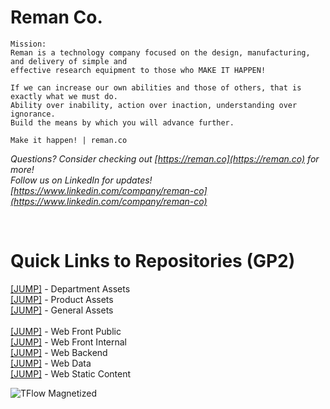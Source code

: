 
<h1>Reman Co.</h1>

```
Mission:
Reman is a technology company focused on the design, manufacturing, and delivery of simple and 
effective research equipment to those who MAKE IT HAPPEN! 

If we can increase our own abilities and those of others, that is exactly what we must do.
Ability over inability, action over inaction, understanding over ignorance.
Build the means by which you will advance further.

Make it happen! | reman.co
```

<i>Questions? Consider checking out  [https://reman.co](https://reman.co)  for more!</i>  
<i>Follow us on LinkedIn for updates!  [https://www.linkedin.com/company/reman-co](https://www.linkedin.com/company/reman-co)</i>  

<br>

<h1>Quick Links to Repositories (GP2)</h1>

[[JUMP]](https://github.com/reman-co/gp2-department-assets) - Department Assets  
[[JUMP]](https://github.com/reman-co/gp2-product-assets) - Product Assets  
[[JUMP]](https://github.com/reman-co/gp2-general-assets) - General Assets  
<br>
[[JUMP]](https://github.com/reman-co/gp2-web-front-public) - Web Front Public  
[[JUMP]](https://github.com/reman-co/gp2-web-front-internal) - Web Front Internal  
[[JUMP]](https://github.com/reman-co/gp2-web-back) - Web Backend  
[[JUMP]](https://github.com/reman-co/gp2-web-data) - Web Data  
[[JUMP]](https://github.com/reman-co/gp2-web-static) - Web Static Content  


<img alt="TFlow Magnetized" src="http://d1oe4q7w4od22g.cloudfront.net/images/tflow-assem-flowsim.png"/>
